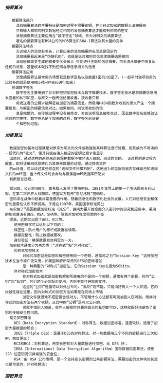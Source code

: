 ##### 摘要算法
       摘要算法简介 
         消息摘要算法的主要特征是加密过程不需要密钥，并且经过加密的数据无法被解密 
         只有输入相同的明文数据经过相同的消息摘要算法才能得到相同的密文 
         消息摘要算法主要应用在“数字签名”领域，作为对明文的摘要算法 
         著名的摘要算法有RSA公司的MD5算法和SHA-1算法及其大量的变体
       摘要算法特点 
         无论输入的消息有多长，计算出来的消息摘要的长度总是固定的 
         消息摘要看起来是“伪随机的”。也就是说对相同的信息求摘要结果相同 
         消息轻微改变生成的摘要变化会很大 只能进行正向的信息摘要，而无法从摘要中恢复出任何的消息，甚至根本就找不到任何与原信息相关的信息
       摘要算法应用 
         消息摘要算法最常用的场景就是数字签名以及数据(密码)加密了。(一般平时做项目用的比较多的就是使用MD5对用户密码进行加密)
       何谓数字签名 
         数字签名主要用到了非对称密钥加密技术与数字摘要技术。数字签名技术是将摘要信息用发送者的私钥加密，与原文一起传送给接收者。接收者只有
         用发送者的公钥才能解密被加密的摘要信息，然后用HASH函数对收到的原文产生一个摘要信息，与解密的摘要信息对比。如果相同，则说明收到的信
         息是完整的，在传输过程中没有被修改，否则说明信息被修改过. 因此数字签名能够验证信息的完整性。数字签名是个加密的过程，数字签名验证是
         个解密的过程。
   
##### 加密算法
      数据加密的基本过程就是对原来为明文的文件或数据按某种算法进行处理，使其成为不可读的一段代码为“密文”，使其只能在输入相应的密钥之后才能显示
      出原容，通过这样的途径来达到保护数据不被非法人窃取、阅读的目的。 该过程的逆过程为解密，即将该编码信息转化为其原来数据的过程。通过修改文件
      的md5值，可以绕过某些网盘的"违规文件扫描机制"，这是因为网盘服务器内存储着已知违规文件的md5值，当上传文件时会自动与服务器md5数据库匹配以
      判断是否违规。
      
      据记载，公元前400年，古希腊人发明了置换密码。1881年世界上的第一个电话保密专利出现。在第二次世界大战期间，德国军方启用“恩尼格玛”密码机，
      密码学在战争中起着非常重要的作用。随着信息化和数字化社会的发展，人们对信息安全和保密的重要性认识不断提高，于是在1997年，美国国家标准局公
      布实施了“美国数据加密标准（DES）”，民间力量开始全面介入密码学的研究和应用中，采用的加密算法有DES、RSA、SHA等。随着对加密强度需求的不断
      提高，近期又出现了AES、ECC等。
        使用密码学可以达到以下目的：
        保密性：防止用户的标识或数据被读取。
        数据完整性：防止数据被更改。
        身份验证：确保数据发自特定的一方。
      加密技术通常分为两大类：“对称式”和“非对称式”。 
        对称式加密技术
            对称式加密就是加密和解密使用同一个密钥，通常称之为“Session Key ”这种加密技术在当今被广泛采用，如美国政府所采用的DES加密标准就
            是一种典型的“对称式”加密法，它的Session Key长度为56bits。
        非对称式加密技术
            非对称式加密就是加密和解密所使用的不是同一个密钥，通常有两个密钥，称为“公钥”和“私钥”，它们两个必需配对使用，否则不能打开加密文件。
            这里的“公钥”是指可以对外公布的，“私钥”则不能，只能由持有人一个人知道。它的优越性就在这里，因为对称式的加密方法如果是在网络上传输
            加密文件就很难不把密钥告诉对方，不管用什么方法都有可能被别人窃听到。而非对称式的加密方法有两个密钥，且其中的“公钥”是可以公开的，
            也就不怕别人知道，收件人解密时只要用自己的私钥即可以，这样就很好地避免了密钥的传输安全性问题。
      常见加密算法
        DES（Data Encryption Standard）：对称算法，数据加密标准，速度较快，适用于加密大量数据的场合；
        3DES（Triple DES）：是基于DES的对称算法，对一块数据用三个不同的密钥进行三次加密，强度更高；
        RC2和RC4：对称算法，用变长密钥对大量数据进行加密，比 DES 快；
        IDEA（International Data Encryption Algorithm）国际数据加密算法，使用 128 位密钥提供非常强的安全性；
        RSA：由 RSA 公司发明，是一个支持变长密钥的公共密钥算法，需要加密的文件块的长度也是可变的，非对称算法；

##### 国密算法